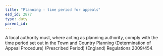 ```yaml
---
title: "Planning - time period for appeals"
esd_id: 2877
type: duty
parent_id:  
---
```


A local authority must, where acting as planning authority, comply with the time period set out in the Town and Country Planning (Determination of Appeal Procedure) (Prescribed Period) (England) Regulations 2009/454.

